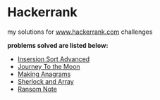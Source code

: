 # Hackerrank
my solutions for www.hackerrank.com challenges

**problems solved are listed below:**

* [Insersion Sort Advanced](
	https://www.hackerrank.com/challenges/insertion-sort)
* [Journey To the Moon](
	https://www.hackerrank.com/challenges/journey-to-the-moon)
* [Making Anagrams](
	https://www.hackerrank.com/challenges/ctci-making-anagrams)
* [Sherlock and Array](
	https://www.hackerrank.com/challenges/sherlock-and-array)
* [Ransom Note](
	https://www.hackerrank.com/challenges/ctci-ransom-note)
